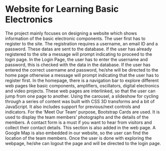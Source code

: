 # Website for Learning Basic Electronics
 The project mainly focuses on designing a website which shows information of the basic electronic components. The user first has to register to the site. The registration requires a username, an email ID and a password. These datas are sent to the database. If the user has already registered to the site a message will prompt indicating to proceed to the login page. In the Login Page, the user has to enter the username and password, this is checked with the data in the database. If the user has entered the correct username and password, he/she will be directed to the home page otherwise a message will prompt indicating that the user has to register first. In the homepage, there is a navigation bar to explore different web pages like basic components, amplifiers, oscillators, digital electronics and video projects. These web pages are interlinked, so that the user can jump from one page to another. Using the carousel, a slideshow for cycling through a series of content was built with CSS 3D transforms and a bit of JavaScript. It also includes support for previous/next controls and indicators. For the ‘Meet Our Team’ purpose, Bootstrap Cards are used. It is used to display the team members’ photographs and the details of the members. A contact form is a must if you want to hear from visitors and collect their contact details. This section is also added in the web page. A Google Map is also embedded in our website, so the user can find the location of the team members. Once the user is done with exploring the webpage, he/she can logout the page and will be directed to the login page.
